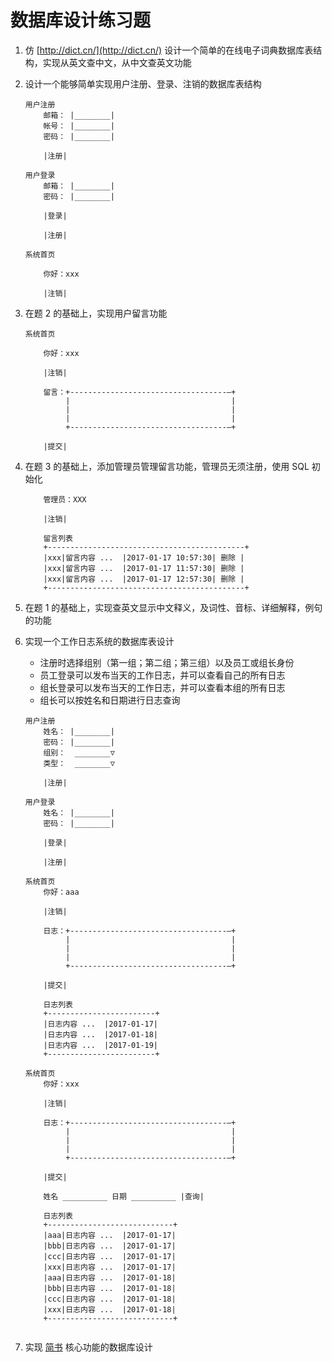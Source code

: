 # 数据库设计练习题

1. 仿 [http://dict.cn/](http://dict.cn/) 设计一个简单的在线电子词典数据库表结构，实现从英文查中文，从中文查英文功能

2. 设计一个能够简单实现用户注册、登录、注销的数据库表结构

    ```
    用户注册
        邮箱： |________|
        帐号： |________|
        密码： |________|
        
        |注册|
    ```
    ```
    用户登录
        邮箱： |________|
        密码： |________|
     
        |登录|
     
        |注册|
    ```
    ```
    系统首页
    
        你好：xxx
        
        |注销|
    ```
    
3. 在题 2 的基础上，实现用户留言功能

    ```
    系统首页
        
        你好：xxx
        
        |注销|
        
        留言：+-----------------------------------—+
             |                                    |
             |                                    |
             |                                    |
             +-----------------------------------—+
       
        |提交|         
    ```
    
4. 在题 3 的基础上，添加管理员管理留言功能，管理员无须注册，使用 SQL 初始化

    ```
        管理员：XXX
    
        |注销|
        
        留言列表
        +--------------------------------------------+
        |xxx|留言内容 ...  |2017-01-17 10:57:30| 删除 |
        |xxx|留言内容 ...  |2017-01-17 11:57:30| 删除 |
        |xxx|留言内容 ...  |2017-01-17 12:57:30| 删除 |
        +--------------------------------------------+
    ``` 
    
5. 在题 1 的基础上，实现查英文显示中文释义，及词性、音标、详细解释，例句的功能

6. 实现一个工作日志系统的数据库表设计
    - 注册时选择组别（第一组；第二组；第三组）以及员工或组长身份
    - 员工登录可以发布当天的工作日志，并可以查看自己的所有日志
    - 组长登录可以发布当天的工作日志，并可以查看本组的所有日志
    - 组长可以按姓名和日期进行日志查询
         
    ```
    用户注册
        姓名： |________|
        密码： |________|
        组别：  ________▽
        类型：  ________▽
      
        |注册|
    ```
    ```
    用户登录
        姓名： |________|
        密码： |________|
      
        |登录|
        
        |注册|
    ```
    ```
    系统首页
        你好：aaa
        
        |注销|
        
        日志：+-----------------------------------—+
             |                                    |
             |                                    |
             |                                    |
             +-----------------------------------—+
       
        |提交|
          
        日志列表
        +------------------------+
        |日志内容 ...  |2017-01-17|
        |日志内容 ...  |2017-01-18|
        |日志内容 ...  |2017-01-19|
        +------------------------+
    ```
    ```
    系统首页
        你好：xxx
        
        |注销|
        
        日志：+-----------------------------------—+
             |                                    |
             |                                    |
             |                                    |
             +-----------------------------------—+
       
        |提交|
        
        姓名 __________ 日期 __________ |查询|
        
        日志列表
        +----------------------------+
        |aaa|日志内容 ...  |2017-01-17|
        |bbb|日志内容 ...  |2017-01-17|
        |ccc|日志内容 ...  |2017-01-17|
        |xxx|日志内容 ...  |2017-01-17|
        |aaa|日志内容 ...  |2017-01-18|
        |bbb|日志内容 ...  |2017-01-18|
        |ccc|日志内容 ...  |2017-01-18|
        |xxx|日志内容 ...  |2017-01-18|
        +----------------------------+
        
    ``` 
                              
7. 实现 [简书](http://jianshu.com/) 核心功能的数据库设计                              